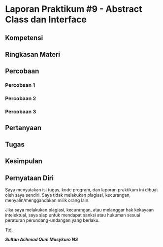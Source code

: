 # Laporan Praktikum #9 - Abstract Class dan Interface

## Kompetensi

## Ringkasan Materi

## Percobaan

### Percobaan 1

### Percobaan 2

### Percobaan 3

## Pertanyaan

## Tugas

## Kesimpulan

## Pernyataan Diri

Saya menyatakan isi tugas, kode program, dan laporan praktikum ini dibuat oleh saya sendiri. Saya tidak melakukan plagiasi, kecurangan, menyalin/menggandakan milik orang lain.

Jika saya melakukan plagiasi, kecurangan, atau melanggar hak kekayaan intelektual, saya siap untuk mendapat sanksi atau hukuman sesuai peraturan perundang-undangan yang berlaku.

Ttd,

***Sultan Achmad Qum Masykuro NS***
